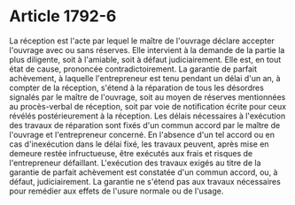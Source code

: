 # Article 1792-6

La réception est l'acte par lequel le maître de l'ouvrage déclare accepter l'ouvrage avec ou sans réserves. Elle intervient à la demande de la partie la plus diligente, soit à l'amiable, soit à défaut judiciairement. Elle est, en tout état de cause, prononcée contradictoirement.   La garantie de parfait achèvement, à laquelle l'entrepreneur est tenu pendant un délai d'un an, à compter de la réception, s'étend à la réparation de tous les désordres signalés par le maître de l'ouvrage, soit au moyen de réserves mentionnées au procès-verbal de réception, soit par voie de notification écrite pour ceux révélés postérieurement à la réception.   Les délais nécessaires à l'exécution des travaux de réparation sont fixés d'un commun accord par le maître de l'ouvrage et l'entrepreneur concerné.   En l'absence d'un tel accord ou en cas d'inexécution dans le délai fixé, les travaux peuvent, après mise en demeure restée infructueuse, être exécutés aux frais et risques de l'entrepreneur défaillant.   L'exécution des travaux exigés au titre de la garantie de parfait achèvement est constatée d'un commun accord, ou, à défaut, judiciairement.   La garantie ne s'étend pas aux travaux nécessaires pour remédier aux effets de l'usure normale ou de l'usage.